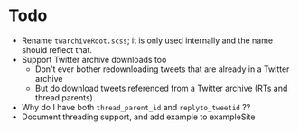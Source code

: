 # Todo

- Rename `twarchiveRoot.scss`; it is only used internally and the name should reflect that.
- Support Twitter archive downloads too
  - Don't ever bother redownloading tweets that are already in a Twitter archive
  - But do download tweets referenced from a Twitter archive (RTs and thread parents)
- Why do I have both `thread_parent_id` and `replyto_tweetid` ??
- Document threading support, and add example to exampleSite
